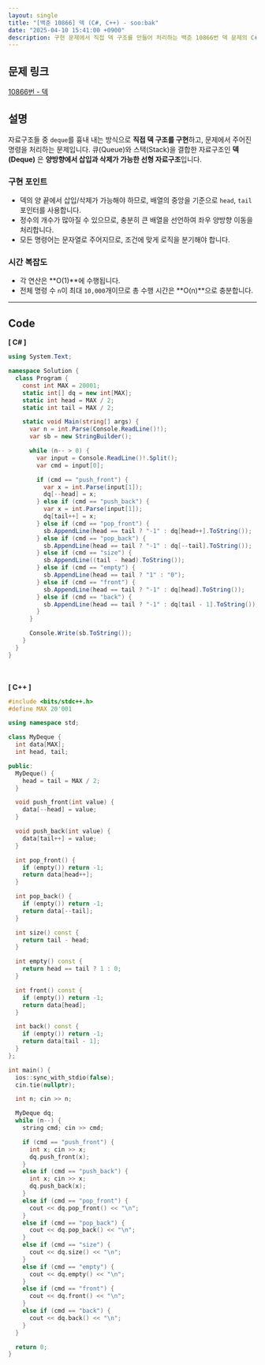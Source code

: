 ```yaml
---
layout: single
title: "[백준 10866] 덱 (C#, C++) - soo:bak"
date: "2025-04-10 15:41:00 +0900"
description: 구현 문제에서 직접 덱 구조를 만들어 처리하는 백준 10866번 덱 문제의 C# 및 C++ 풀이와 상세한 설명
---
```


## 문제 링크
[10866번 - 덱](https://www.acmicpc.net/problem/10866)

## 설명
자료구조들 중 `deque`를 흉내 내는 방식으로 **직접 덱 구조를 구현**하고, 문제에서 주어진 명령을 처리하는 문제입니다.
큐(Queue)와 스택(Stack)을 결합한 자료구조인 **덱(Deque)** 은 **양방향에서 삽입과 삭제가 가능한 선형 자료구조**입니다.

### 구현 포인트
- 덱의 양 끝에서 삽입/삭제가 가능해야 하므로, 배열의 중앙을 기준으로 `head`, `tail` 포인터를 사용합니다.
- 정수의 개수가 많아질 수 있으므로, 충분히 큰 배열을 선언하여 좌우 양방향 이동을 처리합니다.
- 모든 명령어는 문자열로 주어지므로, 조건에 맞게 로직을 분기해야 합니다.

### 시간 복잡도
- 각 연산은 **O(1)**에 수행됩니다.
- 전체 명령 수 `n`이 최대 `10,000`개이므로 총 수행 시간은 **O(n)**으로 충분합니다.

---

## Code
<b>[ C# ] </b>
<br>

```csharp
using System.Text;

namespace Solution {
  class Program {
    const int MAX = 20001;
    static int[] dq = new int[MAX];
    static int head = MAX / 2;
    static int tail = MAX / 2;

    static void Main(string[] args) {
      var n = int.Parse(Console.ReadLine()!);
      var sb = new StringBuilder();

      while (n-- > 0) {
        var input = Console.ReadLine()!.Split();
        var cmd = input[0];

        if (cmd == "push_front") {
          var x = int.Parse(input[1]);
          dq[--head] = x;
        } else if (cmd == "push_back") {
          var x = int.Parse(input[1]);
          dq[tail++] = x;
        } else if (cmd == "pop_front") {
          sb.AppendLine(head == tail ? "-1" : dq[head++].ToString());
        } else if (cmd == "pop_back") {
          sb.AppendLine(head == tail ? "-1" : dq[--tail].ToString());
        } else if (cmd == "size") {
          sb.AppendLine((tail - head).ToString());
        } else if (cmd == "empty") {
          sb.AppendLine(head == tail ? "1" : "0");
        } else if (cmd == "front") {
          sb.AppendLine(head == tail ? "-1" : dq[head].ToString());
        } else if (cmd == "back") {
          sb.AppendLine(head == tail ? "-1" : dq[tail - 1].ToString());
        }
      }

      Console.Write(sb.ToString());
    }
  }
}
```

<br><br>
<b>[ C++ ] </b>
<br>

```cpp
#include <bits/stdc++.h>
#define MAX 20'001

using namespace std;

class MyDeque {
  int data[MAX];
  int head, tail;

public:
  MyDeque() {
    head = tail = MAX / 2;
  }

  void push_front(int value) {
    data[--head] = value;
  }

  void push_back(int value) {
    data[tail++] = value;
  }

  int pop_front() {
    if (empty()) return -1;
    return data[head++];
  }

  int pop_back() {
    if (empty()) return -1;
    return data[--tail];
  }

  int size() const {
    return tail - head;
  }

  int empty() const {
    return head == tail ? 1 : 0;
  }

  int front() const {
    if (empty()) return -1;
    return data[head];
  }

  int back() const {
    if (empty()) return -1;
    return data[tail - 1];
  }
};

int main() {
  ios::sync_with_stdio(false);
  cin.tie(nullptr);

  int n; cin >> n;

  MyDeque dq;
  while (n--) {
    string cmd; cin >> cmd;

    if (cmd == "push_front") {
      int x; cin >> x;
      dq.push_front(x);
    }
    else if (cmd == "push_back") {
      int x; cin >> x;
      dq.push_back(x);
    }
    else if (cmd == "pop_front") {
      cout << dq.pop_front() << "\n";
    }
    else if (cmd == "pop_back") {
      cout << dq.pop_back() << "\n";
    }
    else if (cmd == "size") {
      cout << dq.size() << "\n";
    }
    else if (cmd == "empty") {
      cout << dq.empty() << "\n";
    }
    else if (cmd == "front") {
      cout << dq.front() << "\n";
    }
    else if (cmd == "back") {
      cout << dq.back() << "\n";
    }
  }

  return 0;
}
```
